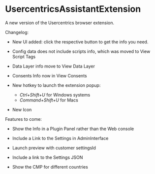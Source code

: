 # UsercentricsAssistantExtension

A new version of the Usercentrics browser extension.

Changelog:

- New UI added: click the respective button to get the info you need.

- Config data does not include scripts info, which was moved to View Script Tags

- Data Layer info move to View Data Layer

- Consents Info now in View Consents

- New hotkey to launch the extension popup:

  - _Ctrl+Shift+U_ for Windows systems
  - _Command+Shift+U_ for Macs

- New Icon

Features to come:

- Show the Info in a Plugin Panel rather than the Web console

- Include a Link to the Settings in AdminInterface

- Launch preview with customer settingsId

- Include a link to the Settings JSON

- Show the CMP for different countries
